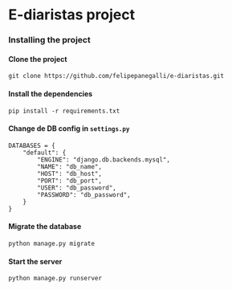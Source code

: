 # E-diaristas project

### Installing the project

#### Clone the project
``` git clone https://github.com/felipepanegalli/e-diaristas.git ```

#### Install the dependencies
``` pip install -r requirements.txt ```

#### Change de DB config in ` settings.py `
```
DATABASES = {
    "default": {
        "ENGINE": "django.db.backends.mysql",
        "NAME": "db_name",
        "HOST": "db_host",
        "PORT": "db_port",
        "USER": "db_password",
        "PASSWORD": "db_password",
    }
}
```

#### Migrate the database
``` python manage.py migrate ```

#### Start the server
``` python manage.py runserver ```